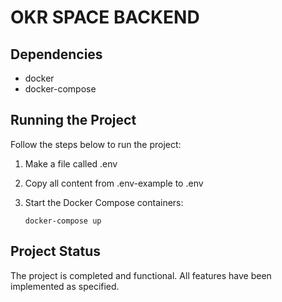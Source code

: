 # OKR SPACE BACKEND

## Dependencies
- docker
- docker-compose

## Running the Project

Follow the steps below to run the project:
1. Make a file called .env
2. Copy all content from .env-example to .env
3. Start the Docker Compose containers:

   ```shell
   docker-compose up

## Project Status

The project is completed and functional. All features have been implemented as specified.
